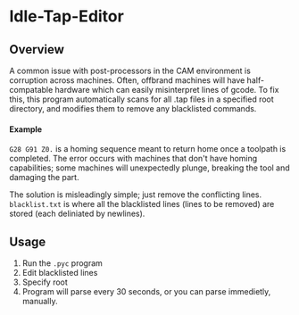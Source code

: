 # Idle-Tap-Editor

## Overview

A common issue with post-processors in the CAM environment is corruption across machines. Often, offbrand machines will have half-compatable hardware which can easily misinterpret lines of gcode. To fix this, this program automatically scans for all .tap files in a specified root directory, and modifies them to remove any blacklisted commands.

#### Example 

`G28 G91 Z0.` is a homing sequence meant to return home once a toolpath is completed. The error occurs with machines that don't have homing capabilities; some machines will unexpectedly plunge, breaking the tool and damaging the part.


The solution is misleadingly simple; just remove the conflicting lines. `blacklist.txt` is where all the blacklisted lines (lines to be removed) are stored (each deliniated by newlines).

## Usage

1. Run the `.pyc` program
2. Edit blacklisted lines
3. Specify root
4. Program will parse every 30 seconds, or you can parse immedietly, manually.


